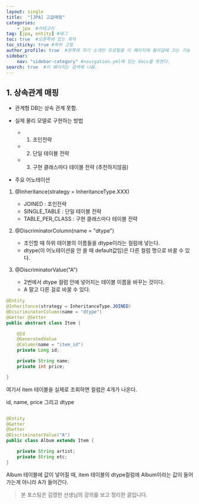 ```yaml
---
layout: single
title:  "[JPA] 고급매핑"
categories: 
    - jpa  #카테고리
tag: [jpa, entity] #태그
toc: true  #오른쪽에 있는 목차
toc_sticky: true #목차 고정
author_profile: true  #왼쪽에 자기 소개란 프로필을 이 페이지에 들어갈때 끄는 기능
sidebar:
    nav: "sidebar-category" #navigation.yml에 있는 docs를 뜻한다.
search: true  #이 페이지는 검색에 나옴.
---
```


## 1. 상속관계 매핑

- 관계형 DB는 상속 관계 못함.
- 실제 물리 모델로 구현하는 방법
  - 1. 조인전략
  - 2. 단일 테이블 전략
  - 3. 구현 클래스마다 테이블 전략 (추천하지않음)

- 주요 어노테이션
1. @Inheritance(strategy = InheritanceType.XXX)
    - JOINED : 조인전략
    - SINGLE_TABLE : 단일 테이블 전략
    - TABLE_PER_CLASS : 구현 클래스마다 테이블 전략

2. @DiscriminatorColumn(name = "dtype")
    - 조인할 때 하위 테이블의 이름들을 dtype이라는 컬럼에 넣는다. 
    - dtype(이 어노테이션을 안 쓸 때 default값임)은 다른 컬럼 명으로 바꿀 수 있다.

3. @DiscriminatorValue("A")
    - 2번에서 dtype 컬럼 안에 넣어지는 테이블 이름을 바꾸는 것이다.
    - A 말고 다른 걸로 바꿀 수 있다.


```java
@Entity
@Inheritance(strategy = InheritanceType.JOINED)
@DiscriminatorColumn(name = "dtype")
@Getter @Setter
public abstract class Item {

    @Id
    @GeneratedValue
    @Column(name = "item_id")
    private Long id;

    private String name;
    private int price;

}
```

여기서 item 테이블을 실제로 조회하면 컬럼은 4개가 나온다.

id, name, price 그리고 dtype

```java

@Entity
@Getter
@Setter
@DiscriminatorValue("A")
public class Album extends Item {

    private String artist;
    private String etc;
}
```

Album 테이블에 값이 넣어질 때, item 테이블의 dtype컬럼에 Album이라는 값이 들어가는게 아니라 A가 들어간다.

> 본 포스팅은 김영한 선생님의 강의를 보고 정리한 글입니다. 
